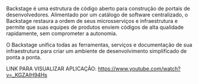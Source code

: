 Backstage é uma estrutura de código aberto para construção de portais de desenvolvedores. Alimentado por um catálogo de software centralizado, o Backstage restaura a ordem de seus microsserviços e infraestrutura e permite que suas equipes de produtos enviem códigos de alta qualidade rapidamente, sem comprometer a autonomia.

O Backstage unifica todas as ferramentas, serviços e documentação de sua infraestrutura para criar um ambiente de desenvolvimento simplificado de ponta a ponta.



LINK PARA VISUALIZAR APLICAÇÃO:
https://www.youtube.com/watch?v=_KGZAIH94Hs
